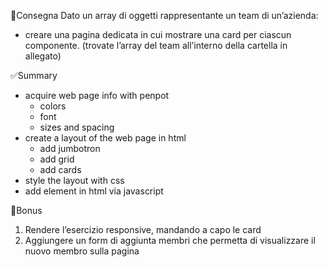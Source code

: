 📌Consegna
Dato un array di oggetti rappresentante un team di un’azienda:
- creare una pagina dedicata in cui mostrare una card per ciascun componente.
(trovate l’array del team all’interno della cartella in allegato)

✅Summary
- acquire web page info with penpot
    - colors
    - font
    - sizes and spacing
- create a layout of the web page in html
    - add jumbotron
    - add grid
    - add cards
- style the layout with css
- add element in html via javascript

📌Bonus
1. Rendere l’esercizio responsive, mandando a capo le card
2. Aggiungere un form di aggiunta membri che permetta di visualizzare il nuovo membro sulla pagina 
